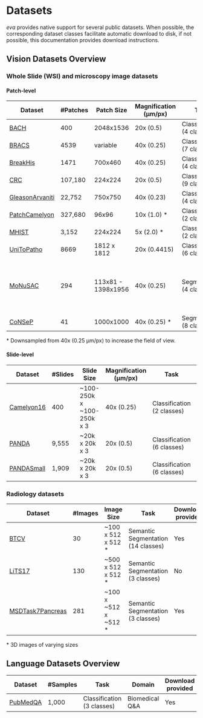 # Datasets

*eva* provides native support for several public datasets. When possible, the corresponding dataset classes facilitate automatic download to disk, if not possible, this documentation provides download instructions.

## Vision Datasets Overview

### Whole Slide (WSI) and microscopy image datasets

#### Patch-level
| Dataset                            | #Patches | Patch Size  | Magnification (μm/px)  | Task                       |   Tissue Type   |
|------------------------------------|----------|-------------|------------------------|----------------------------|------------------|
| [BACH](bach.md)                    | 400      | 2048x1536   | 20x (0.5)              | Classification (4 classes) | Breast           |
| [BRACS](bracs.md)                  | 4539     | variable   | 40x (0.25)             | Classification (7 classes) | Breast           |
| [BreakHis](breakhis.md)            | 1471     | 700x460    | 40x (0.25)             | Classification (4 classes) | Breast           |
| [CRC](crc.md)                      | 107,180  | 224x224     | 20x (0.5)              | Classification (9 classes) | Colorectal       |
| [GleasonArvaniti](crc.md)          | 22,752   | 750x750    | 40x (0.23)             | Classification (4 classes) | Prostate         |
| [PatchCamelyon](patch_camelyon.md) | 327,680  | 96x96       | 10x (1.0) \*           | Classification (2 classes) | Breast           |
| [MHIST](mhist.md)                  | 3,152    | 224x224     |  5x (2.0) \*           | Classification (2 classes) | Colorectal Polyp |
| [UniToPatho](unitopatho.md)          | 8669     | 1812 x 1812 |  20x (0.4415)          | Classification (6 classes) | Colorectal Polyp |
| [MoNuSAC](monusac.md)              | 294      | 113x81 - 1398x1956  | 40x (0.25)    | Segmentation (4 classes)   | Multi-Organ Cell Type (Breast, Kidney, Lung and Prostate) |
| [CoNSeP](consep.md)                | 41       | 1000x1000   |  40x (0.25) \*         | Segmentation (8 classes)   | Colorectal Nuclear |

\* Downsampled from 40x (0.25 μm/px) to increase the field of view.

#### Slide-level
| Dataset                            | #Slides  | Slide Size                | Magnification (μm/px)  | Task                       | Cancer Type      |
|------------------------------------|----------|---------------------------|------------------------|----------------------------|------------------|
| [Camelyon16](camelyon16.md)        | 400      | ~100-250k x ~100-250k x 3 |  40x (0.25)            | Classification (2 classes) | Breast           |
| [PANDA](panda.md)                  | 9,555    | ~20k x 20k x 3            |  20x (0.5)             | Classification (6 classes) | Prostate         |
| [PANDASmall](panda_small.md)       | 1,909     | ~20k x 20k x 3           |  20x (0.5)             | Classification (6 classes) | Prostate         |


### Radiology datasets

| Dataset | #Images | Image Size | Task  | Download provided
|---|---|---|---|---|
| [BTCV](btcv.md) | 30 | ~100 x 512 x 512 \* |  Semantic Segmentation (14 classes) | Yes |
| [LiTS17](lits17.md) | 130 | ~500 x 512 x 512 \* |  Semantic Segmentation (3 classes) | No |
| [MSDTask7Pancreas](msd_task7_pancreas.md) | 281 | ~100 x ~512 x ~512 \* |  Semantic Segmentation (3 classes) | Yes |

\* 3D images of varying sizes

## Language Datasets Overview

| Dataset | #Samples | Task | Domain | Download provided |
|---------|----------|------|---------|-------------------|
| [PubMedQA](pubmedqa.md) | 1,000 | Classification (3 classes) | Biomedical Q&A | Yes |
